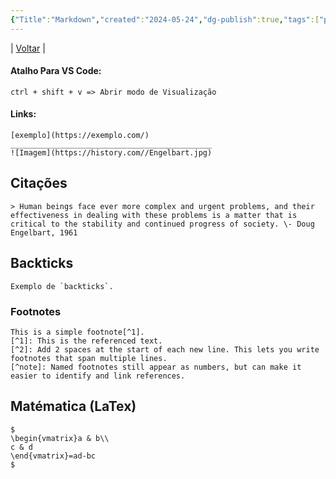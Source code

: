 ```yaml
---
{"Title":"Markdown","created":"2024-05-24","dg-publish":true,"tags":["pessoal/estudos","obsidian"],"permalink":"/1-minha-vida/markdown/","dgPassFrontmatter":true}
---
```


| [Voltar](index) |
#### Atalho Para VS Code:
```
ctrl + shift + v => Abrir modo de Visualização
```
#### Links:
```
[exemplo](https://exemplo.com/)
_____________________________________________
![Imagem](https://history.com//Engelbart.jpg)
```
## Citações
```
> Human beings face ever more complex and urgent problems, and their effectiveness in dealing with these problems is a matter that is critical to the stability and continued progress of society. \- Doug Engelbart, 1961
```
## Backticks 
```
Exemplo de `backticks`.
```
### Footnotes
```
This is a simple footnote[^1]. 
[^1]: This is the referenced text. 
[^2]: Add 2 spaces at the start of each new line. This lets you write footnotes that span multiple lines. 
[^note]: Named footnotes still appear as numbers, but can make it easier to identify and link references.
```
## Matématica (LaTex)
```
$ 
\begin{vmatrix}a & b\\
c & d 
\end{vmatrix}=ad-bc 
$
```
